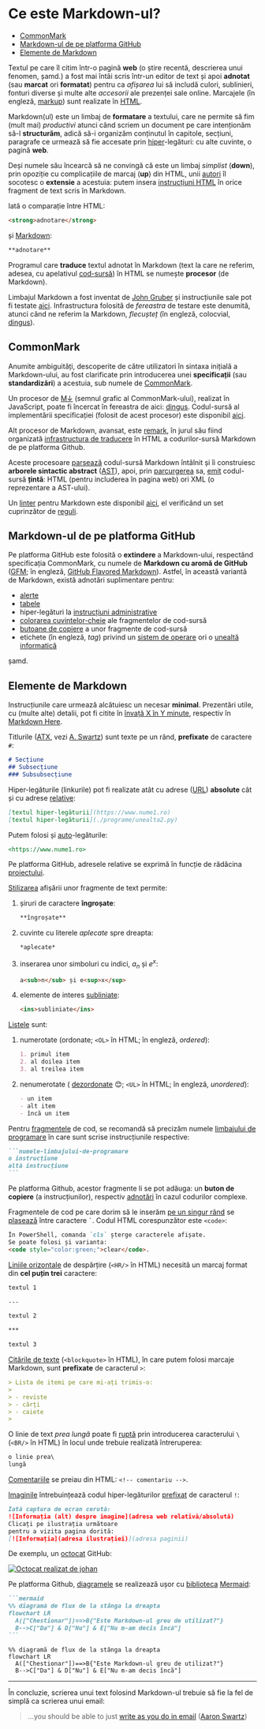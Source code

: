 # Ce este Markdown-ul?

- [CommonMark](#commonmark)
- [Markdown-ul de pe platforma GitHub](#markdown-ul-de-pe-platforma-github)
- [Elemente de Markdown](#elemente-de-markdown)

Textul pe care îl citim într-o pagină **web** 
(o știre recentă, descrierea unui fenomen, șamd.) a fost
mai întâi scris într-un editor de text și apoi
**adnotat** (sau **marcat** ori **formatat**) pentru
ca *afișarea* lui să includă culori, sublinieri,
fonturi diverse și multe alte *accesorii* ale
prezenței sale online. Marcajele (în engleză,
[markup](https://en.wikipedia.org/wiki/Markup_language)) 
sunt realizate în 
[HTML](https://en.wikipedia.org/wiki/HTML).

Markdown(ul) este un limbaj de **formatare** a textului,
care ne permite să fim (mult mai) *productivi* atunci când
scriem un document pe care intenționăm să-l **structurăm**,
adică să-i organizăm conținutul în capitole, secțiuni, 
paragrafe ce urmează să fie accesate prin 
[hiper](https://en.wikipedia.org/wiki/Hyperlink)-legături: 
cu alte cuvinte, o pagină **web**. 

Deși numele său încearcă să ne convingă că este un limbaj
*simplist* (**down**), prin opoziție cu complicațiile de
marcaj (**up**) din HTML, unii 
[autori](https://learnxinyminutes.com/markdown/) 
îl socotesc o **extensie** a acestuia: putem insera 
[instrucțiuni HTML](https://spec.commonmark.org/0.31.2/#html-blocks) 
în orice fragment de text scris în Markdown.

Iată o comparație între HTML:

```html
<strong>adnotare</strong>
```

și 
[Markdown](https://spec.commonmark.org/0.31.2/#emphasis-and-strong-emphasis):

```markdown
**adnotare**
```

Programul care **traduce** textul adnotat în Markdown 
(text la care ne referim, adesea, cu apelativul 
[cod-sursă](https://en.wikipedia.org/wiki/Source_code)) 
în HTML se numește **procesor** (de Markdown).

Limbajul Markdown a fost inventat de 
[John Gruber](https://daringfireball.net/projects/markdown/)
și instrucțiunile sale pot fi testate 
[aici](https://daringfireball.net/projects/markdown/dingus).
Infrastructura folosită de *fereastra* de testare este denumită,
atunci când ne referim la Markdown, *flecușteț* (în engleză, colocvial,
[dingus](https://talk.commonmark.org/t/origin-of-the-usage-for-dingus/1226)).

## CommonMark

Anumite ambiguități, descoperite de către utilizatori în sintaxa 
inițială a Markdown-ului, au fost clarificate prin introducerea unei 
**specificații** (sau **standardizări**) a acestuia, sub numele de 
[CommonMark](https://spec.commonmark.org/0.31.2/).

Un procesor de [M↓](https://github.com/dcurtis/markdown-mark) 
(semnul grafic al CommonMark-ului), realizat în JavaScript, 
poate fi încercat în fereastra de aici:
[dingus](https://spec.commonmark.org/dingus/). Codul-sursă al implementării 
specificației (folosit de acest procesor) este disponibil
[aici](https://github.com/commonmark/commonmark.js).

Alt procesor de Markdown, avansat, este 
[remark](https://remark.js.org/), în jurul său fiind organizată
[infrastructura de traducere](https://docs.github.com/en/contributing/writing-for-github-docs/using-markdown-and-liquid-in-github-docs#about-using-markdown-and-liquid-in-github-docs) 
în HTML a codurilor-sursă Markdown de pe platforma Github.

Aceste procesoare 
[parsează](https://en.wikipedia.org/wiki/Parsing) 
codul-sursă Markdown întâlnit și îi construiesc 
**arborele sintactic abstract** 
([AST](https://en.wikipedia.org/wiki/Abstract_syntax_tree)), apoi, 
prin
[parcurgerea](https://en.wikipedia.org/wiki/Tree_traversal) 
sa, 
[emit](https://en.wikipedia.org/wiki/Code_generation_(compiler)) 
codul-sursă **țintă**: HTML (pentru includerea în pagina web) ori XML 
(o reprezentare a AST-ului).

Un 
[linter](https://en.wikipedia.org/wiki/Lint_(software))
pentru Markdown este disponibil 
[aici](https://github.com/markdownlint/markdownlint),
el verificând un set cuprinzător de 
[reguli](https://github.com/markdownlint/markdownlint/blob/main/docs/RULES.md).

## Markdown-ul de pe platforma GitHub

Pe platforma GitHub este folosită o **extindere** a Markdown-ului, 
respectând specificația CommonMark, cu numele de 
**Markdown cu aromă de GitHub** 
([GFM](https://github.github.com/gfm/#what-is-github-flavored-markdown-); 
în engleză,
[GitHub Flavored Markdown](https://docs.github.com/en/contributing/writing-for-github-docs/using-markdown-and-liquid-in-github-docs#about-using-markdown-and-liquid-in-github-docs)). 
Astfel, în această variantă de Markdown, există adnotări suplimentare 
pentru:

- [alerte](https://docs.github.com/en/get-started/writing-on-github/getting-started-with-writing-and-formatting-on-github/basic-writing-and-formatting-syntax#alerts)
- [tabele](https://docs.github.com/en/get-started/writing-on-github/working-with-advanced-formatting/organizing-information-with-tables)
- hiper-legături la [instrucțiuni administrative](https://docs.github.com/en/get-started/writing-on-github/working-with-advanced-formatting/autolinked-references-and-urls#issues-and-pull-requests)
- [colorarea cuvintelor-cheie](https://docs.github.com/en/get-started/writing-on-github/working-with-advanced-formatting/creating-and-highlighting-code-blocks#syntax-highlighting) 
  ale fragmentelor de cod-sursă
- [butoane de copiere](https://docs.github.com/en/contributing/writing-for-github-docs/using-markdown-and-liquid-in-github-docs#code-blocks-with-a-copy-button) 
  a unor fragmente de cod-sursă
- etichete (în engleză, *tag*) privind un 
  [sistem de operare](https://docs.github.com/en/contributing/writing-for-github-docs/using-markdown-and-liquid-in-github-docs#operating-system-tags) 
  ori o 
  [unealtă informatică](https://docs.github.com/en/contributing/writing-for-github-docs/creating-tool-switchers-in-articles#using-tool-tags)

șamd.

## Elemente de Markdown

Instrucțiunile care urmează alcătuiesc un necesar **minimal**.
Prezentări utile, cu (multe alte) detalii, pot fi citite în 
[învață X în Y minute](https://learnxinyminutes.com/markdown/),
respectiv în 
[Markdown Here](https://github.com/adam-p/markdown-here/wiki/Markdown-Cheatsheet). 

Titlurile 
([ATX](https://spec.commonmark.org/0.31.2/#atx-headings), vezi
[A. Swartz](http://www.aaronsw.com/2002/atx/))
sunt texte pe un rând, **prefixate** de caractere `#`:

```markdown
# Secțiune
## Subsecțiune
### Subsubsecțiune
```

Hiper-legăturile (linkurile) pot fi realizate atât cu adrese
([URL](https://en.wikipedia.org/wiki/URL))
**absolute** cât și cu adrese 
[relative](https://spec.commonmark.org/0.31.2/#link-destination):

```markdown
[textul hiper-legăturii](https://www.nume1.ro)
[textul hiper-legăturii](./programe/unealta2.py)
```

Putem folosi și 
[auto](https://spec.commonmark.org/0.31.2/#autolinks)-legăturile:

```markdown
<https://www.nume1.ro>
```

Pe platforma GitHub, adresele relative se exprimă în funcție de
rădăcina
[proiectului](https://docs.github.com/en/get-started/writing-on-github/getting-started-with-writing-and-formatting-on-github/basic-writing-and-formatting-syntax#relative-links).

[Stilizarea](https://spec.commonmark.org/0.31.2/#html-block) 
afișării unor fragmente de text permite:

1. șiruri de caractere **îngroșate**: 

   ```markdown
   **îngroșate**
   ```

2. cuvinte cu literele *aplecate* spre dreapta:  

   ```markdown
   *aplecate*
   ```

3. inserarea unor simboluri cu indici, *a<sub>n</sub>*
   și *e<sup>x</sup>*:

   ```markdown
   a<sub>n</sub> și e<sup>x</sup>
   ```

4. elemente de interes <ins>subliniate</ins>: 

   ```markdown
   <ins>subliniate</ins>
   ```

[Listele](https://spec.commonmark.org/0.31.2/#lists) sunt:

1. numerotate (ordonate; `<OL>` în HTML; în engleză, 
   *ordered*):  

   ```markdown
   1. primul item
   2. al doilea item
   3. al treilea item
   ```

2. nenumerotate (
   [dezordonate](https://en.wikipedia.org/wiki/HTML_element#Lists) 
   😊; `<UL>` în HTML; în engleză, *unordered*):  

   ```markdown
   - un item
   - alt item
   - încă un item
   ```

Pentru [fragmentele](https://spec.commonmark.org/0.31.2/#fenced-code-blocks) 
de cod, se recomandă să precizăm numele 
[limbajului de programare](https://github.com/highlightjs/highlight.js/blob/main/SUPPORTED_LANGUAGES.md) 
în care sunt scrise instrucțiunile respective:
 
   ~~~markdown
   ```numele-limbajului-de-programare
   o instrucțiune
   altă instrucțiune
   ```
   ~~~

Pe platforma Github, acestor fragmente li se pot adăuga: un 
**buton de copiere** (a instrucțiunilor), respectiv
[adnotări](https://docs.github.com/en/contributing/writing-for-github-docs/annotating-code-examples) 
în cazul codurilor complexe.

Fragmentele de cod pe care dorim să le inserăm 
[pe un singur rând](https://en.wikipedia.org/wiki/HTML_element#Inline_elements) 
se [plasează](https://spec.commonmark.org/0.31.2/#code-spans) 
între caractere `` ` ``. Codul HTML corespunzător este `<code>`:

```markdown
În PowerShell, comanda `cls` șterge caracterele afișate. 
Se poate folosi și varianta: 
<code style="color:green;">clear</code>.
```

[Liniile orizontale](https://spec.commonmark.org/0.31.2/#thematic-breaks) 
de despărțire (`<HR/>` în HTML) necesită un marcaj format din 
**cel puțin trei** caractere:  

   ```markdown
   textul 1
  
   ---

   textul 2

   ***

   textul 3
   ```

[Citările de texte](https://spec.commonmark.org/0.31.2/#block-quotes) 
(`<blockquote>` în HTML), în care putem folosi 
marcaje Markdown, sunt **prefixate** de caracterul `>`:

   ```markdown
   > Lista de itemi pe care mi-ați trimis-o:
   > 
   > - reviste
   > - cărți
   > - caiete
   >
   ```

O linie de text *prea lungă* poate fi 
[ruptă](https://spec.commonmark.org/0.31.2/#hard-line-breaks) 
prin introducerea caracterului `\` (`<BR/>` în HTML) în 
locul unde trebuie realizată întreruperea:

   ```markdown
   o linie prea\
   lungă
   ```

[Comentariile](https://spec.commonmark.org/0.31.2/#example-179)
se preiau din HTML: `<!-- comentariu -->`. 

[Imaginile](https://spec.commonmark.org/0.31.2/#images) 
întrebuințează codul hiper-legăturilor 
[prefixat](https://spec.commonmark.org/0.31.2/#example-531) 
de caracterul `!`:

   ```markdown
   Iată captura de ecran cerută:
   ![Informația (alt) despre imagine](adresa web relativă/absolută)
   Clicați pe ilustrația următoare 
   pentru a vizita pagina dorită:
   [![Informația](adresa ilustrației)](adresa paginii)
   ```

De exemplu, un
[octocat](https://octodex.github.com/) 
GitHub:

[![Octocat realizat de johan](https://gist.githubusercontent.com/johan/1007813/raw/a25829510f049194b6404a8f98d22978e8744a6f/octocat.svg)](https://gist.github.com/johan/1007813)

Pe platforma Github, 
[diagramele](https://github.blog/developer-skills/github/include-diagrams-markdown-files-mermaid/) 
se realizează ușor cu 
[biblioteca](https://mermaid.js.org/intro/getting-started.html#requirements-for-the-mermaid-api) 
[Mermaid](https://mermaid.js.org/):

   ~~~markdown
   ```mermaid        
   %% diagramă de flux de la stânga la dreapta
   flowchart LR
     A(["Chestionar"])==>B{"Este Markdown-ul greu de utilizat?"}
     B-->C["Da"] & D["Nu"] & E["Nu m-am decis încă"]
   ```
   ~~~

   ```mermaid        
   %% diagramă de flux de la stânga la dreapta
   flowchart LR
     A(["Chestionar"])==>B{"Este Markdown-ul greu de utilizat?"}
     B-->C["Da"] & D["Nu"] & E["Nu m-am decis încă"]
   ```
---

În concluzie, scrierea unui text folosind Markdown-ul trebuie
să fie la fel de simplă ca scrierea unui email:

> ...you should be able to just 
> [write as you do in email](http://www.aaronsw.com/2002/atx/intro)
> ([Aaron Swartz](https://en.wikipedia.org/wiki/Aaron_Swartz))
